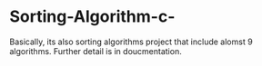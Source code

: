 # Sorting-Algorithm-c-
Basically, its also sorting algorithms project that include alomst 9 algorithms. Further detail is in doucmentation.
